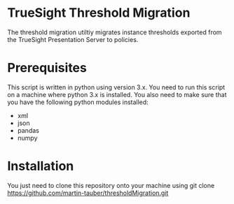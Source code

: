 # TrueSight Threshold Migration
The threshold migration utiltiy migrates instance thresholds exported from the TrueSight Presentation Server to policies.

# Prerequisites
This script is written in python using version 3.x. You need to run this script on a machine where python 3.x is installed.
You also need to make sure that you have the following python modules installed:

* xml
* json
* pandas
* numpy

# Installation
You just need to clone this repository onto your machine using git clone https://github.com/martin-tauber/thresholdMigration.git 